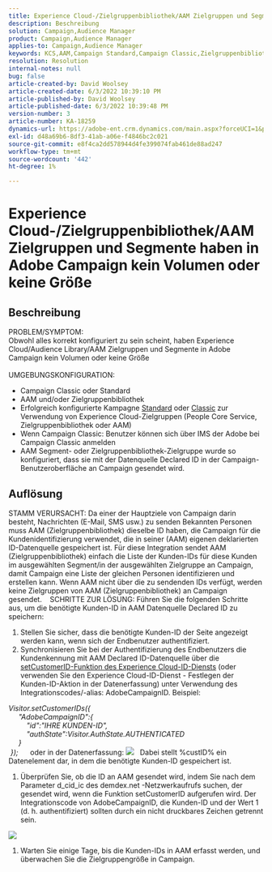```yaml
---
title: Experience Cloud-/Zielgruppenbibliothek/AAM Zielgruppen und Segmente haben in Adobe Campaign kein Volumen oder keine Größe
description: Beschreibung
solution: Campaign,Audience Manager
product: Campaign,Audience Manager
applies-to: Campaign,Audience Manager
keywords: KCS,AAM,Campaign Standard,Campaign Classic,Zielgruppenbibliothek,People Core Service,Experience Cloud Audiences
resolution: Resolution
internal-notes: null
bug: false
article-created-by: David Woolsey
article-created-date: 6/3/2022 10:39:10 PM
article-published-by: David Woolsey
article-published-date: 6/3/2022 10:39:48 PM
version-number: 3
article-number: KA-18259
dynamics-url: https://adobe-ent.crm.dynamics.com/main.aspx?forceUCI=1&pagetype=entityrecord&etn=knowledgearticle&id=6e0f65f7-8de3-ec11-bb3d-000d3a33d117
exl-id: d48a69b6-8df3-41ab-a06e-f4846bc2c021
source-git-commit: e8f4ca2dd578944d4fe399074fab461de88ad247
workflow-type: tm+mt
source-wordcount: '442'
ht-degree: 1%

---
```


# Experience Cloud-/Zielgruppenbibliothek/AAM Zielgruppen und Segmente haben in Adobe Campaign kein Volumen oder keine Größe

## Beschreibung

PROBLEM/SYMPTOM:
<br>Obwohl alles korrekt konfiguriert zu sein scheint, haben Experience Cloud/Audience Library/AAM Zielgruppen und Segmente in Adobe Campaign kein Volumen oder keine Größe
<br> 
<br>UMGEBUNGSKONFIGURATION:<br>
- Campaign Classic oder Standard
- AAM und/oder Zielgruppenbibliothek
- Erfolgreich konfigurierte Kampagne [Standard](https://experienceleague.adobe.com/docs/campaign-standard/using/integrating-with-adobe-cloud/working-with-campaign-and-audience-manager-or-people-core-service/provisioning-and-configuring-integration-with-audience-manager-or-people-core-service.html?lang=en) oder [Classic](https://experienceleague.adobe.com/docs/campaign-classic/using/integrating-with-adobe-experience-cloud/audience-sharing/configuring-shared-audiences-integration-in-adobe-campaign.html?lang=en) zur Verwendung von Experience Cloud-Zielgruppen (People Core Service, Zielgruppenbibliothek oder AAM)
- Wenn Campaign Classic: Benutzer können sich über IMS der Adobe bei Campaign Classic anmelden
- AAM Segment- oder Zielgruppenbibliothek-Zielgruppe wurde so konfiguriert, dass sie mit der Datenquelle Declared ID in der Campaign-Benutzeroberfläche an Campaign gesendet wird.



## Auflösung


STAMM VERURSACHT: Da einer der Hauptziele von Campaign darin besteht, Nachrichten (E-Mail, SMS usw.) zu senden Bekannten Personen muss AAM (Zielgruppenbibliothek) dieselbe ID haben, die Campaign für die Kundenidentifizierung verwendet, die in seiner (AAM) eigenen deklarierten ID-Datenquelle gespeichert ist. Für diese Integration sendet AAM (Zielgruppenbibliothek) einfach die Liste der Kunden-IDs für diese Kunden im ausgewählten Segment/in der ausgewählten Zielgruppe an Campaign, damit Campaign eine Liste der gleichen Personen identifizieren und erstellen kann. Wenn AAM nicht über die zu sendenden IDs verfügt, werden keine Zielgruppen von AAM (Zielgruppenbibliothek) an Campaign gesendet. 
 
SCHRITTE ZUR LÖSUNG: Führen Sie die folgenden Schritte aus, um die benötigte Kunden-ID in AAM Datenquelle Declared ID zu speichern:

1. Stellen Sie sicher, dass die benötigte Kunden-ID der Seite angezeigt werden kann, wenn sich der Endbenutzer authentifiziert.
2. Synchronisieren Sie bei der Authentifizierung des Endbenutzers die Kundenkennung mit AAM Declared ID-Datenquelle über die [setCustomerID-Funktion des Experience Cloud-ID-Diensts](https://experienceleague.adobe.com/docs/id-service/using/id-service-api/methods/setcustomerids.html?lang=en) (oder verwenden Sie den Experience Cloud-ID-Dienst - Festlegen der Kunden-ID-Aktion in der Datenerfassung) unter Verwendung des Integrationscodes/-alias: AdobeCampaignID. Beispiel:


*Visitor.setCustomerIDs({ 
<br>     &quot;AdobeCampaignID&quot;:{ 
<br>         &quot;id&quot;:&quot;IHRE KUNDEN-ID&quot;, 
<br>         &quot;authState&quot;:Visitor.AuthState.AUTHENTICATED 
<br>     } 
<br> });*
 
   oder in der Datenerfassung:
![](assets/4e9305cf-76a5-ec11-983f-0022480b028f.png)
 
Dabei stellt %custID% ein Datenelement dar, in dem die benötigte Kunden-ID gespeichert ist.

1. Überprüfen Sie, ob die ID an AAM gesendet wird, indem Sie nach dem Parameter d_cid_ic des demdex.net -Netzwerkaufrufs suchen, der gesendet wird, wenn die Funktion setCustomerID aufgerufen wird. Der Integrationscode von AdobeCampaignID, die Kunden-ID und der Wert 1 (d. h. authentifiziert) sollten durch ein nicht druckbares Zeichen getrennt sein.


![](assets/4f9305cf-76a5-ec11-983f-0022480b028f.png)

1. Warten Sie einige Tage, bis die Kunden-IDs in AAM erfasst werden, und überwachen Sie die Zielgruppengröße in Campaign.
